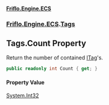 #### [Friflo.Engine.ECS](index.md 'index')
### [Friflo.Engine.ECS](Friflo.Engine.ECS.md 'Friflo.Engine.ECS').[Tags](Tags.md 'Friflo.Engine.ECS.Tags')

## Tags.Count Property

Return the number of contained [ITag](ITag.md 'Friflo.Engine.ECS.ITag')'s.

```csharp
public readonly int Count { get; }
```

#### Property Value
[System.Int32](https://docs.microsoft.com/en-us/dotnet/api/System.Int32 'System.Int32')